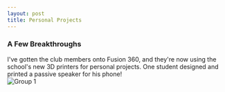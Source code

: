```yaml
---
layout: post
title: Personal Projects
---
```

### A Few Breakthroughs
I've gotten the club members onto Fusion 360, and they're now using the school's new 3D printers for personal projects. One student designed and printed a passive speaker for his phone!  
![Group 1](https://user-images.githubusercontent.com/82609469/165659178-aa1b087d-f246-4b1e-a0ad-1867c31734e1.jpg)
